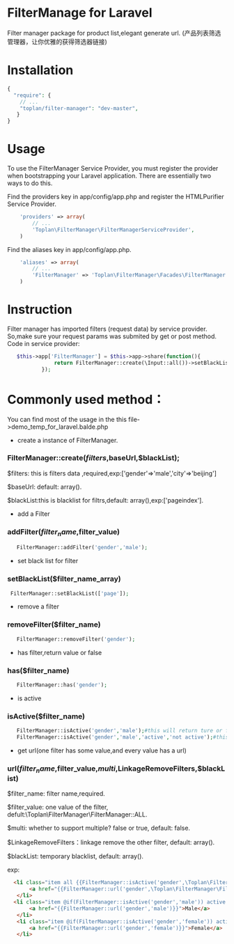 # FilterManage for Laravel
Filter manager package for product list,elegant generate url.
(产品列表筛选管理器，让你优雅的获得筛选器链接)

# Installation

```php
{
  "require": {
    // ...
    "toplan/filter-manager": "dev-master",
   }
}
```

# Usage

To use the FilterManager Service Provider, you must register the provider when bootstrapping your Laravel application. There are essentially two ways to do this.

Find the providers key in app/config/app.php and register the HTMLPurifier Service Provider.
```php
    'providers' => array(
        // ... 
        'Toplan\FilterManager\FilterManagerServiceProvider',
    )
```    
Find the aliases key in app/config/app.php.
```php
    'aliases' => array(
        // ...
        'FilterManager' => 'Toplan\FilterManager\Facades\FilterManager',
    )
```

# Instruction
 Filter manager has imported filters (request data) by service provider. So,make sure your request params was submited by get or post method. Code in service provider:
 ```php
    $this->app['FilterManager'] = $this->app->share(function(){
                return FilterManager::create(\Input::all())->setBlackList(['page']);
            });
 ```
# Commonly used method： 
 You can find most of the usage in the this file->demo_temp_for_laravel.balde.php
 
 * create a instance of FilterManager.
 ### FilterManager::create($filters,$baseUrl,$blackList);
 
 $filters: this is filters data ,required,exp:['gender'=>'male','city'=>'beijing']
 
 $baseUrl: default: array().
 
 $blackList:this is blacklist for filtrs,default: array(),exp:['pageindex'].
 
 * add a Filter
 ### addFilter($filter_name,$filter_value)
 ```php
    FilterManager::addFilter('gender','male');
 ```
 
 * set black list for filter
 ### setBlackList($filter_name_array)
 ```php
  FilterManager::setBlackList(['page']);
 ```
 
 * remove a filter
 ### removeFilter($filter_name)
 ```php
    FilterManager::removeFilter('gender');
 ```
 * has filter,return value or false
  ### has($filter_name)
 ```php
    FilterManager::has('gender');
 ```
 
 * is active
 ### isActive($filter_name)
 ```php
    FilterManager::isActive('gender','male');#this will return ture or false;
    FilterManager::isActive('gender','male','active','not active');#this will return 'active' or 'not active';
 ```
 
 * get url(one filter has some value,and every value has a url)
 ### url($filter_name,$filter_value,$multi,$LinkageRemoveFilters,$blackList)

 $filter_name: filter name,required.
 
 $filter_value: one value of the filter, defult:\Toplan\FilterManager\FilterManager::ALL.
 
 $multi: whether to support multiple? false or true, default: false.
 
 $LinkageRemoveFilters：linkage remove the other filter, default: array().
 
 $blackList: temporary blacklist, default: array().
 
 exp:
 ```html
   <li class="item all {{FilterManager::isActive('gender',\Toplan\FilterManager\FilterManager::ALL,'active','')}}">
        <a href="{{FilterManager::url('gender',\Toplan\FilterManager\FilterManager::ALL)}}">All</a>
    </li>
   <li class="item @if(FilterManager::isActive('gender','male')) active @endif">
        <a href="{{FilterManager::url('gender','male')}}">Male</a>
    </li>
    <li class="item @if(FilterManager::isActive('gender','female')) active @endif">
        <a href="{{FilterManager::url('gender','female')}}">Female</a>
    </li>
 ```
 
